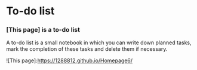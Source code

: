 # To-do list

### [This page] is a to-do list

A to-do list is a small notebook in which you can write down planned tasks, mark the completion of these tasks and delete them if necessary.

















![This page]:<https://1288812.github.io/Homepage6/>
